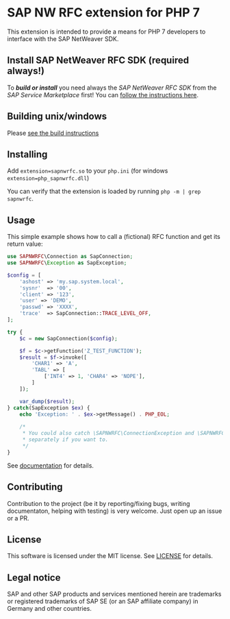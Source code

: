 
# SAP NW RFC extension for PHP 7

This extension is intended to provide a means for PHP 7 developers to interface with the SAP NetWeaver SDK.

## Install SAP NetWeaver RFC SDK (required always!)

To ***build or install*** you need always the *SAP NetWeaver RFC SDK* from the *SAP Service Marketplace* first!
You can [follow the instructions here](docs/installing_nwrfcsdk.md).

## Building unix/windows

Please [see the build instructions](docs/build.md)

## Installing

Add `extension=sapnwrfc.so` to your `php.ini` (for windows `extension=php_sapnwrfc.dll`) 

You can verify that the extension is loaded by running `php -m | grep sapnwrfc`.

## Usage

This simple example shows how to call a (fictional) RFC function and get its return value:

```php
use SAPNWRFC\Connection as SapConnection;
use SAPNWRFC\Exception as SapException;

$config = [
    'ashost' => 'my.sap.system.local',
    'sysnr'  => '00',
    'client' => '123',
    'user' => 'DEMO',
    'passwd' => 'XXXX',
    'trace'  => SapConnection::TRACE_LEVEL_OFF,
];

try {
    $c = new SapConnection($config);

    $f = $c->getFunction('Z_TEST_FUNCTION');
    $result = $f->invoke([
        'CHAR1' => 'A',
        'TABL' => [
            ['INT4' => 1, 'CHAR4' => 'NOPE'],
        ]
    ]);

    var_dump($result);
} catch(SapException $ex) {
    echo 'Exception: ' . $ex->getMessage() . PHP_EOL;
    
    /*
     * You could also catch \SAPNWRFC\ConnectionException and \SAPNWRFC\FunctionCallException
     * separately if you want to.
     */
}
```

See [documentation](docs/readme.md) for details.

## Contributing

Contribution to the project (be it by reporting/fixing bugs, writing documentaton, helping with testing) is very welcome.
Just open up an issue or a PR.

## License

This software is licensed under the MIT license. See [LICENSE](LICENSE) for details.

## Legal notice

SAP and other SAP products and services mentioned herein are trademarks or registered trademarks of SAP SE (or an SAP affiliate company) in Germany and other countries.

